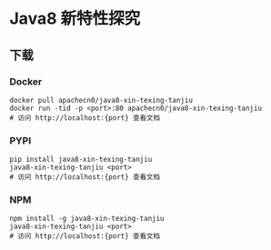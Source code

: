 # Java8 新特性探究

## 下载

### Docker

```
docker pull apachecn0/java8-xin-texing-tanjiu
docker run -tid -p <port>:80 apachecn0/java8-xin-texing-tanjiu
# 访问 http://localhost:{port} 查看文档
```

### PYPI

```
pip install java8-xin-texing-tanjiu
java8-xin-texing-tanjiu <port>
# 访问 http://localhost:{port} 查看文档
```

### NPM

```
npm install -g java8-xin-texing-tanjiu
java8-xin-texing-tanjiu <port>
# 访问 http://localhost:{port} 查看文档
```